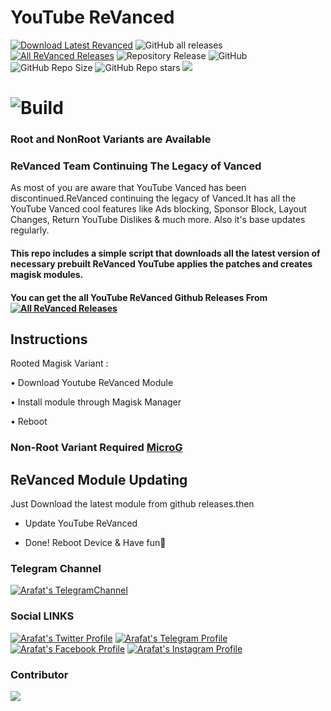 # YouTube ReVanced
[![Download Latest Revanced](https://img.shields.io/github/v/release/Arafatulislamantor/YouTubeReVancedUnofficial?color=red&logoColor=red&label=Download&logo=DocuSign)](https://github.com/Arafatulislamantor/YouTubeReVancedUnofficial/releases/latest)
<img alt="GitHub all releases" src="https://img.shields.io/github/downloads/Arafatulislamantor/YouTubeReVancedUnofficial/total?style=social">
[![All ReVanced Releases](https://img.shields.io/badge/Releases-white?logo=Youtube&label=ReVanced&logoColor=red&color=blue)](https://github.com/Arafatulislamantor/YouTubeReVancedUnofficial/releases)
![Repository Release](https://img.shields.io/github/release-date/Arafatulislamantor/YouTubeReVancedUnofficial?logo=Github&logoColor=light&color=teal&label=Repo%20Update)
<img alt="GitHub" src="https://img.shields.io/github/license/Arafatulislamantor/YouTubeReVancedUnofficial?color=white&label=Licence&logo=gnu"> <img alt="GitHub Repo Size" src="https://img.shields.io/github/repo-size/Arafatulislamantor/YouTubeReVancedUnofficial?color=white&label=Repo%20Size&logo=github"> <img alt="GitHub Repo stars" src="https://img.shields.io/github/stars/Arafatulislamantor/YouTubeReVancedUnofficial?style=social">
![](https://github.com/Arafatulislamantor/YouTubeReVancedUnofficial/blob/16b0c4c77ef042365dcbd531c9058f04bb34e5f5/YoutubeRevanced.jpg)

# ![Build](https://img.shields.io/badge/Build%20Status-Unofficial-teal?style=for-the-badge)

### Root and NonRoot Variants are Available  

### ReVanced Team Continuing The Legacy of Vanced   
As most of you are aware that YouTube Vanced has been discontinued.ReVanced continuing the legacy of Vanced.It has all the YouTube Vanced cool features like Ads blocking, Sponsor Block, Layout Changes, Return YouTube Dislikes & much more. Also it's base updates regularly.

#### This repo includes a simple script that downloads all the latest version of necessary prebuilt ReVanced YouTube applies the patches and creates magisk modules.

#### You can get the all YouTube ReVanced Github Releases From [![All ReVanced Releases](https://img.shields.io/badge/Here-9cf?logo=Github)](https://github.com/Arafatulislamantor/YouTubeReVancedUnofficial/releases)

## Instructions
Rooted Magisk Variant :

 • Download Youtube ReVanced Module

 • Install module through Magisk Manager

 • Reboot

### Non-Root Variant Required [MicroG](https://github.com/TeamVanced/VancedMicroG/releases/download/v0.2.24.220220-220220001/microg.apk)

## ReVanced Module Updating
Just Download the latest module from github releases.then

 * Update YouTube ReVanced

 * Done! Reboot Device & Have fun🫠

### Telegram Channel
[![Arafat's TelegramChannel](https://img.shields.io/badge/Telegram%20Channel%20%20-white.svg?logo=telegram)](https://t.me/AndroidsRepo)

### Social LINKS 
[![Arafat's Twitter Profile](https://img.shields.io/badge/Twitter-white.svg?logo=twitter)](https://www.twitter.com/CryptoArafat) 
[![Arafat's Telegram Profile](https://img.shields.io/badge/Telegram-white.svg?logo=telegram)](https://t.me/Arafatulislamantor)
[![Arafat's Facebook Profile](https://img.shields.io/badge/Facebook-white.svg?logo=facebook)](https://www.facebook.com/OO7Arafat)
[![Arafat's Instagram Profile](https://img.shields.io/badge/Instagram-white.svg?logo=instagram)](https://www.instagram.com/Arafatulislamantor)

### Contributor
<a href="https://github.com/Arafatulislamantor/YouTubeReVancedUnofficial/graphs/contributors">
  <img src="https://contrib.rocks/image?repo=Arafatulislamantor/YouTubeReVancedUnofficial" />
</a>
